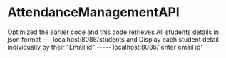 # AttendanceManagementAPI

Optimized the earlier code and this code retrieves All students details in json format --- localhost:8086/students
and Display each student detail individually by their "Email id" ----- localhost:8086/'enter email id'
